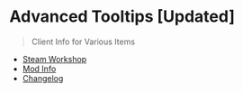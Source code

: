 # Advanced Tooltips [Updated]

> Client Info for Various Items

* [Steam Workshop](https://steamcommunity.com/sharedfiles/filedetails/?id=2185752556)
* [Mod Info](mod/readme.txt)
* [Changelog](Changelog.md)